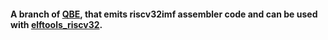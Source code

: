 #### A branch of [QBE](http://c9x.me/compile), that emits  riscv32imf assembler code and can be used with [elftools_riscv32](https://github.com/michg/elftools_riscv32).
